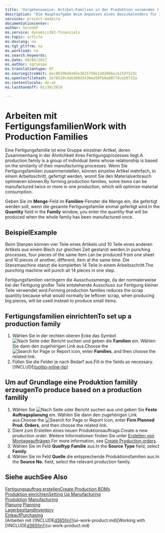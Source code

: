 ```yaml
---
title: 'Vorgehensweise: Artikel-Familien in der Produktion verwenden | Microsoft Docs'
description: "Die Hauptaufgabe beim Anpassen eines Basiskalenders für Ihre Firma oder einen Ihrer Geschäftspartner ist, alle Änderungen am Status der Daten als freie Tage oder Arbeitstage einzugeben."
services: project-madeira
documentationcenter: 
author: SorenGP
ms.service: dynamics365-financials
ms.topic: article
ms.devlang: na
ms.tgt_pltfrm: na
ms.workload: na
ms.search.keywords: 
ms.date: 09/05/2017
ms.author: sgroespe
ms.translationtype: HT
ms.sourcegitcommit: bec0619be0a65e3625759e13d2866ac615d7513c
ms.openlocfilehash: 2e76520cdab388d3430ea50fb8e88f7dce26715a
ms.contentlocale: de-at
ms.lasthandoff: 01/30/2018

---
```

# <a name="work-with-production-families"></a><span data-ttu-id="ae6f0-103">Arbeiten mit Fertigungsfamilien</span><span class="sxs-lookup"><span data-stu-id="ae6f0-103">Work with Production Families</span></span>
<span data-ttu-id="ae6f0-104">Eine Fertigungsfamilie ist eine Gruppe einzelner Artikel, deren Zusammenhang in der Ähnlichkeit ihres Fertigungsprozesses liegt.</span><span class="sxs-lookup"><span data-stu-id="ae6f0-104">A production family is a group of individual items whose relationship is based on the similarity of their manufacturing processes.</span></span> <span data-ttu-id="ae6f0-105">Wenn Sie Fertigungsfamilien zusammenstellen, können einzelne Artikel mehrfach, in einem Arbeitsschritt, gefertigt werden, womit Sie den Materialverbrauch optimieren können.</span><span class="sxs-lookup"><span data-stu-id="ae6f0-105">By forming production families, some items can be manufactured twice or more in one production, which will optimize material consumption.</span></span>

<span data-ttu-id="ae6f0-106">Geben Sie im **Menge**-Feld im **Familien**-Fenster die Menge ein, die gefertigt werden soll, wenn die gesamte Fertigungsfamilie einmal gefertigt wird.</span><span class="sxs-lookup"><span data-stu-id="ae6f0-106">In the **Quantity** field in the **Family** window, you enter the quantity that will be produced when the whole family has been manufactured once.</span></span>

## <a name="example"></a><span data-ttu-id="ae6f0-107">Beispiel</span><span class="sxs-lookup"><span data-stu-id="ae6f0-107">Example</span></span>
<span data-ttu-id="ae6f0-108">Beim Stanzen können vier Teile eines Artikels und 10 Teile eines anderen Artikels aus einem Blech zur gleichen Zeit gestanzt werden.</span><span class="sxs-lookup"><span data-stu-id="ae6f0-108">In punching processes, four pieces of the same item can be produced from one sheet and 10 pieces of another, different, item at the same time.</span></span> <span data-ttu-id="ae6f0-109">Die Stanzmaschine stanzt die kompletten 14 Teile in einem Arbeitsschritt.</span><span class="sxs-lookup"><span data-stu-id="ae6f0-109">The punching machine will punch all 14 pieces in one step.</span></span>

<span data-ttu-id="ae6f0-110">Fertigungsfamilien verringern die Ausschussmenge, da der normalerweise bei der Fertigung großer Teile entstehende Ausschuss zur Fertigung kleiner Teile verwendet wird.</span><span class="sxs-lookup"><span data-stu-id="ae6f0-110">Forming production families reduces the scrap quantity because what would normally be leftover scrap, when producing big pieces, will be used instead to produce small items.</span></span>

## <a name="to-set-up-a-production-family"></a><span data-ttu-id="ae6f0-111">Fertigungsfamilien einrichten</span><span class="sxs-lookup"><span data-stu-id="ae6f0-111">To set up a production family</span></span>
1. <span data-ttu-id="ae6f0-112">Wählen Sie in der rechten oberen Ecke das Symbol ![Nach Seite oder Bericht suchen](media/ui-search/search_small.png "Nach Seite oder Bericht suchen") und geben die **Familien** ein. Wählen Sie dann den zugehörigen Link aus.</span><span class="sxs-lookup"><span data-stu-id="ae6f0-112">Choose the ![Search for Page or Report](media/ui-search/search_small.png "Search for Page or Report icon") icon, enter **Families**, and then choose the related link.</span></span>
2. <span data-ttu-id="ae6f0-113">Füllen Sie die Felder je nach Bedarf aus.</span><span class="sxs-lookup"><span data-stu-id="ae6f0-113">Fill in the fields as necessary.</span></span> [!INCLUDE[tooltip-inline-tip](includes/tooltip-inline-tip_md.md)]

## <a name="to-produce-based-on-a-production-familily"></a><span data-ttu-id="ae6f0-114">Um auf Grundlage eine Produktion familily erzeugen</span><span class="sxs-lookup"><span data-stu-id="ae6f0-114">To produce based on a production familily</span></span>
1. <span data-ttu-id="ae6f0-115">Wählen Sie ![Nach Seite oder Bericht suchen](media/ui-search/search_small.png "Symbol nach Seite oder Bericht suchen ") aus und geben Sie **Feste Auftragsplanung** ein. Wählen Sie dann den zugehörigen Link aus.</span><span class="sxs-lookup"><span data-stu-id="ae6f0-115">Choose the ![Search for Page or Report](media/ui-search/search_small.png "Search for Page or Report icon") icon, enter **Firm Planned Prod. Orders**, and then choose the related link.</span></span>
2. <span data-ttu-id="ae6f0-116">Dient zum Erstellen eines neuen Produktionsauftrags.</span><span class="sxs-lookup"><span data-stu-id="ae6f0-116">Create a new production order.</span></span> <span data-ttu-id="ae6f0-117">Weitere Informationen finden Sie unter [Erstellen von Montageaufträgen](production-how-to-create-production-orders.md).</span><span class="sxs-lookup"><span data-stu-id="ae6f0-117">For more information, see [Create Production orders](production-how-to-create-production-orders.md).</span></span>
3. <span data-ttu-id="ae6f0-118">Wählen Sie im Feld **Quelltyp** **Familie** aus.</span><span class="sxs-lookup"><span data-stu-id="ae6f0-118">In the **Source Type** field, select **Family**.</span></span>  
4. <span data-ttu-id="ae6f0-119">Wählen Sie im Feld **Quelle** die entsprechende Produktionsfamilien aus.</span><span class="sxs-lookup"><span data-stu-id="ae6f0-119">In the **Source No.** field, select the relevant production family.</span></span>

## <a name="see-also"></a><span data-ttu-id="ae6f0-120">Siehe auch</span><span class="sxs-lookup"><span data-stu-id="ae6f0-120">See Also</span></span>
[<span data-ttu-id="ae6f0-121">Fertigungsauftrag erstellen</span><span class="sxs-lookup"><span data-stu-id="ae6f0-121">Create Production BOMs</span></span>](production-how-to-create-production-boms.md)  
[<span data-ttu-id="ae6f0-122">Produktion einrichten</span><span class="sxs-lookup"><span data-stu-id="ae6f0-122">Setting Up Manufacturing</span></span>](production-configure-production-processes.md)  
<span data-ttu-id="ae6f0-123">[Produktion](production-manage-manufacturing.md)  </span><span class="sxs-lookup"><span data-stu-id="ae6f0-123">[Manufacturing](production-manage-manufacturing.md)  </span></span>  
<span data-ttu-id="ae6f0-124">[Planung](production-planning.md) </span><span class="sxs-lookup"><span data-stu-id="ae6f0-124">[Planning](production-planning.md) </span></span>  
[<span data-ttu-id="ae6f0-125">Lagerbesttand</span><span class="sxs-lookup"><span data-stu-id="ae6f0-125">Inventory</span></span>](inventory-manage-inventory.md)  
[<span data-ttu-id="ae6f0-126">Einkauf</span><span class="sxs-lookup"><span data-stu-id="ae6f0-126">Purchasing</span></span>](purchasing-manage-purchasing.md)  
<span data-ttu-id="ae6f0-127">[Arbeiten mit [!INCLUDE[d365fin](includes/d365fin_md.md)]](ui-work-product.md)</span><span class="sxs-lookup"><span data-stu-id="ae6f0-127">[Working with [!INCLUDE[d365fin](includes/d365fin_md.md)]](ui-work-product.md)</span></span>


